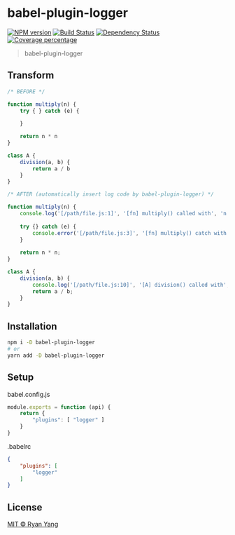 # babel-plugin-logger
[![NPM version][npm-image]][npm-url] [![Build Status][travis-image]][travis-url] [![Dependency Status][daviddm-image]][daviddm-url] [![Coverage percentage][coveralls-image]][coveralls-url]
> babel-plugin-logger

## Transform

```js
/* BEFORE */

function multiply(n) {
    try { } catch (e) {
    
    }

    return n * n
}

class A {
    division(a, b) {
        return a / b
    }
}

/* AFTER (automatically insert log code by babel-plugin-logger) */

function multiply(n) {
    console.log('[/path/file.js:1]', '[fn] multiply() called with', 'n = [ ' + n + ' ]');
    
    try {} catch (e) {
        console.error('[/path/file.js:3]', '[fn] multiply() catch with', 'e = [ ' + e + ' ]');
    }
    
    return n * n;
}

class A {
    division(a, b) {
        console.log('[/path/file.js:10]', '[A] division() called with', 'a = [ ' + a + ' ],', 'b = [ ' + b + ' ]');
        return a / b;
    }
}
```

## Installation

```bash
npm i -D babel-plugin-logger
# or
yarn add -D babel-plugin-logger
```

## Setup


babel.config.js
```js
module.exports = function (api) {
    return {
        "plugins": [ "logger" ]
    }
}
```

.babelrc
```json
{
    "plugins": [
        "logger"
    ]
}
```

## License

[MIT © Ryan Yang](./LICENSE)


[npm-image]: https://badge.fury.io/js/babel-plugin-logger.svg
[npm-url]: https://npmjs.org/package/babel-plugin-logger
[travis-image]: https://travis-ci.org/wickedev/babel-plugin-logger.svg?branch=master
[travis-url]: https://travis-ci.org/wickedev/babel-plugin-logger
[daviddm-image]: https://david-dm.org/wickedev/babel-plugin-logger.svg?theme=shields.io
[daviddm-url]: https://david-dm.org/wickedev/babel-plugin-logger
[coveralls-image]: https://coveralls.io/repos/wickedev/babel-plugin-logger/badge.svg
[coveralls-url]: https://coveralls.io/r/wickedev/babel-plugin-logger
